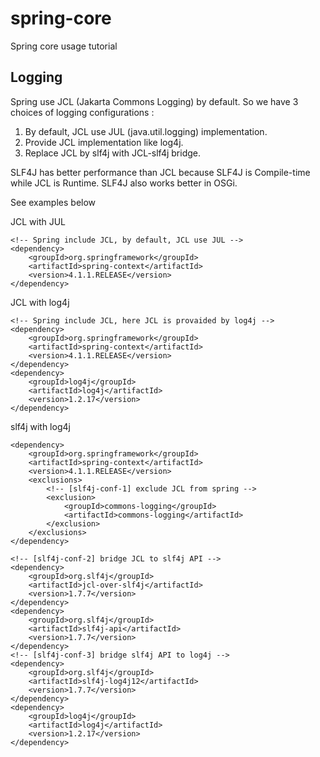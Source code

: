spring-core
===========

Spring core usage tutorial




Logging
-------

Spring use JCL (Jakarta Commons Logging) by default. So we have 3 choices of logging configurations :

1. By default, JCL use JUL (java.util.logging) implementation.
2. Provide JCL implementation like log4j.
3. Replace JCL by slf4j with JCL-slf4j bridge.

SLF4J has better performance than JCL because SLF4J is Compile-time while JCL is Runtime.
SLF4J also works better in OSGi.

See examples below

JCL with JUL
```
<!-- Spring include JCL, by default, JCL use JUL -->
<dependency>
	<groupId>org.springframework</groupId>
	<artifactId>spring-context</artifactId>
	<version>4.1.1.RELEASE</version>
</dependency>
```

JCL with log4j
```
<!-- Spring include JCL, here JCL is provaided by log4j -->
<dependency>
	<groupId>org.springframework</groupId>
	<artifactId>spring-context</artifactId>
	<version>4.1.1.RELEASE</version>
</dependency>
<dependency>
    <groupId>log4j</groupId>
    <artifactId>log4j</artifactId>
    <version>1.2.17</version>
</dependency>
```

slf4j with log4j
```
<dependency>
	<groupId>org.springframework</groupId>
	<artifactId>spring-context</artifactId>
	<version>4.1.1.RELEASE</version>
	<exclusions>
		<!-- [slf4j-conf-1] exclude JCL from spring -->
        <exclusion>
            <groupId>commons-logging</groupId>
            <artifactId>commons-logging</artifactId>
        </exclusion>
    </exclusions>
</dependency>
  	
<!-- [slf4j-conf-2] bridge JCL to slf4j API -->
<dependency>
    <groupId>org.slf4j</groupId>
    <artifactId>jcl-over-slf4j</artifactId>
    <version>1.7.7</version>
</dependency>
<dependency>
    <groupId>org.slf4j</groupId>
    <artifactId>slf4j-api</artifactId>
    <version>1.7.7</version>
</dependency>
<!-- [slf4j-conf-3] bridge slf4j API to log4j -->
<dependency>
    <groupId>org.slf4j</groupId>
    <artifactId>slf4j-log4j12</artifactId>
    <version>1.7.7</version>
</dependency>
<dependency>
    <groupId>log4j</groupId>
    <artifactId>log4j</artifactId>
    <version>1.2.17</version>
</dependency>
```